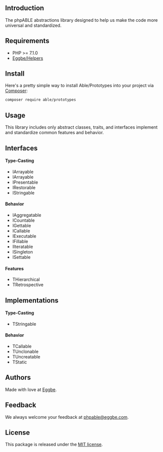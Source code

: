 ## Introduction
The phpABLE abstractions library designed to help us make the code more universal and standardized. 

## Requirements
* PHP >= 7.1.0
* [Eggbe/Helpers](https://github.com/eggbe/helpers)

## Install
Here's a pretty simple way to install Able/Prototypes into your project via [Composer](http://getcomposer.org):

```bash
composer require able/prototypes
```

## Usage
This library includes only abstract classes, traits, and interfaces implement and standardize common features and behavior. 

## Interfaces 

#### Type-Casting
* IArrayable
* IArrayable
* IPresentable
* IRestorable
* IStringable

#### Behavior
* IAggregatable
* ICountable 
* IGettable
* ICallable 
* IExecutable
* IFillable
* IIteratable
* ISingleton
* ISettable

#### Features 
* THierarchical
* TRetrospective

## Implementations 

#### Type-Casting
* TStringable

#### Behavior
* TCallable
* TUnclonable
* TUncreatable
* TStatic 


## Authors
Made with love at [Eggbe](http://eggbe.com).


## Feedback 
We always welcome your feedback at [phpable@eggbe.com](mailto:phpable@eggbe.com).


## License
This package is released under the [MIT license](https://github.com/phpable/prototypes/blob/master/LICENSE).
